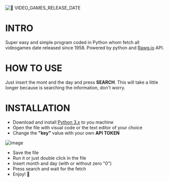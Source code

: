 ![👾 VIDEO_GAMES_RELEASE_DATE](https://github.com/user-attachments/assets/6d273ba3-a8bc-41e2-a309-b2042ed5661c)

# INTRO
Super easy and simple program coded in Python whom fetch all videogames date released since 1958. Powered by python and [Rawg.io](https://api.rawg.io/docs/) API.

# HOW TO USE
Just insert the mont and the day and press **SEARCH**. This will take a little longer because is searching the information, don't worry.

# INSTALLATION

- Download and install [Python 3.x](https://www.python.org/) to you machine
- Open the file with visual code or the text editor of your choice
- Change the **"key"** value with your own **API TOKEN**

![image](https://github.com/user-attachments/assets/032d5ed2-0aa6-4efa-8160-12976448d1ef)

- Save the file
- Run it or just double click in the file
- Insert month and day (with or without zero "0")
- Press search and wait for the fetch
- Enjoy! 👾 

